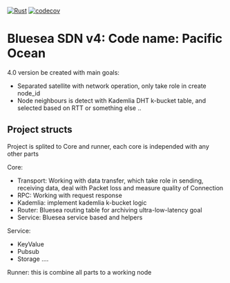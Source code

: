 [![Rust](https://github.com/8xFF/decentralized-sdn/actions/workflows/rust.yml/badge.svg)](https://github.com/8xFF/decentralized-sdn/actions/workflows/rust.yml)
[![codecov](https://codecov.io/gh/8xFF/decentralized-sdn/graph/badge.svg?token=P8W3LUA0EV)](https://codecov.io/gh/8xFF/decentralized-sdn)

# Bluesea SDN v4: Code name: Pacific Ocean

4.0 version be created with main goals:

- Separated satellite with network operation, only take role in create node_id
- Node neighbours is detect with Kademlia DHT k-bucket table, and selected based on RTT or something else ..


## Project structs

Project is splited to Core and runner, each core is independed with any other parts

Core:
- Transport: Working with data transfer, which take role in sending, receiving data, deal with Packet loss and measure quality of Connection
- RPC: Working with request response
- Kademlia: implement kademlia k-bucket logic
- Router: Bluesea routing table for archiving ultra-low-latency goal
- Service: Bluesea service based and helpers

Service:
- KeyValue
- Pubsub
- Storage
....

Runner: this is combine all parts to a working node
